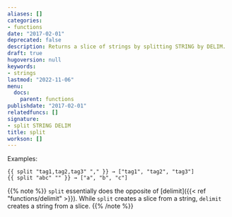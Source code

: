 ```yaml
---
aliases: []
categories:
- functions
date: "2017-02-01"
deprecated: false
description: Returns a slice of strings by splitting STRING by DELIM.
draft: true
hugoversion: null
keywords:
- strings
lastmod: "2022-11-06"
menu:
  docs:
    parent: functions
publishdate: "2017-02-01"
relatedfuncs: []
signature:
- split STRING DELIM
title: split
workson: []
---
```


Examples:

```go-html-template
{{ split "tag1,tag2,tag3" "," }} → ["tag1", "tag2", "tag3"]
{{ split "abc" "" }} → ["a", "b", "c"]
```


{{% note %}}
`split` essentially does the opposite of [delimit]({{< ref "functions/delimit" >}}). While `split` creates a slice from a string, `delimit` creates a string from a slice.
{{% /note %}}
